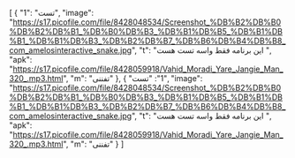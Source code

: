 [
  {
    "1": "تست",
    "image": "https://s17.picofile.com/file/8428048534/Screenshot_%DB%B2%DB%B0%DB%B2%DB%B1_%DB%B0%DB%B3_%DB%B1%DB%B5_%DB%B1%DB%B1_%DB%B1%DB%B3_%DB%B2%DB%B7_%DB%B6%DB%B4%DB%B8_com_amelosinteractive_snake.jpg",
    "t": "این برنامه فقط واسه تست هست ",
    "apk": "https://s17.picofile.com/file/8428059918/Vahid_Moradi_Yare_Jangie_Man_320_.mp3.html",
    "m": "تفننی"
  },
  {
    "1": "تست",
    "image": "https://s17.picofile.com/file/8428048534/Screenshot_%DB%B2%DB%B0%DB%B2%DB%B1_%DB%B0%DB%B3_%DB%B1%DB%B5_%DB%B1%DB%B1_%DB%B1%DB%B3_%DB%B2%DB%B7_%DB%B6%DB%B4%DB%B8_com_amelosinteractive_snake.jpg",
    "t": "این برنامه فقط واسه تست هست ",
    "apk": "https://s17.picofile.com/file/8428059918/Vahid_Moradi_Yare_Jangie_Man_320_.mp3.html",
    "m": "تفننی"
  }
]
